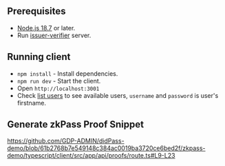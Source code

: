 ## Prerequisites

- [Node.js 18.7](https://nodejs.org/en) or later.
- Run [issuer-verifier](../issuer-verifier/README.md) server.

## Running client

- `npm install` - Install dependencies.
- `npm run dev` - Start the client.
- Open `http://localhost:3001`
- Check [list users](../issuer-verifier/public/verifier/users.json) to see available users, `username` and `password` is user's firstname.

## Generate zkPass Proof Snippet
https://github.com/GDP-ADMIN/didPass-demo/blob/61b2768b7e549148c384ac0019ba3720ce6bed2f/zkpass-demo/typescript/client/src/app/api/proofs/route.ts#L9-L23
